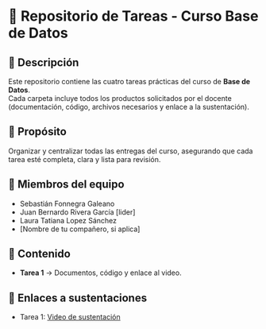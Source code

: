 # 📘 Repositorio de Tareas - Curso Base de Datos

## 📌 Descripción
Este repositorio contiene las cuatro tareas prácticas del curso de **Base de Datos**.  
Cada carpeta incluye todos los productos solicitados por el docente (documentación, código, archivos necesarios y enlace a la sustentación).

## 🎯 Propósito
Organizar y centralizar todas las entregas del curso, asegurando que cada tarea esté completa, clara y lista para revisión.

## 👥 Miembros del equipo
- Sebastián Fonnegra Galeano
- Juan Bernardo Rivera García [lider]
- Laura Tatiana Lopez Sánchez   
- [Nombre de tu compañero, si aplica]  

## 📂 Contenido
- **Tarea 1** → Documentos, código y enlace al video.  


## 🎥 Enlaces a sustentaciones
- Tarea 1: [Video de sustentación](https://enlace-del-video.com)  
